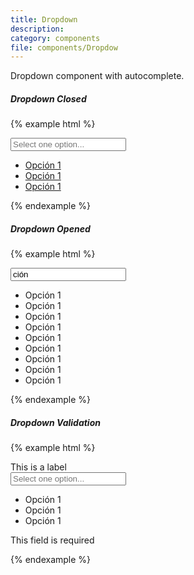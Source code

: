 ```yaml
---
title: Dropdown
description:
category: components
file: components/Dropdow
---
```


Dropdown component with autocomplete.

##### Dropdown Closed

{% example html %}
<div class='Dropdown'>
  <input type='text' class='Dropdown-search' placeholder='Select one option...' />
  <ul class='Dropdown-options'>
    <li><a href='#'>Opción 1</a></li>
    <li><a href='#'>Opción 1</a></li>
    <li><a href='#'>Opción 1</a></li>
  </ul>
</div>
{% endexample %}

##### Dropdown Opened

{% example html %}
<div class='Dropdown is-searching'>
  <input type='text' class='Dropdown-search' placeholder='Select one option...' value='ción' />
  <ul class='Dropdown-options'>
    <li class='Dropdown-option'>Op<span class='is-highlighted'>ción</span> 1</li>
    <li class='Dropdown-option'>Op<span class='is-highlighted'>ción</span> 1</li>
    <li class='Dropdown-option'>Op<span class='is-highlighted'>ción</span> 1</li>
    <li class='Dropdown-option is-active'>Op<span class='is-highlighted'>ción</span> 1</li>
    <li class='Dropdown-option'>Op<span class='is-highlighted'>ción</span> 1</li>
    <li class='Dropdown-option'>Op<span class='is-highlighted'>ción</span> 1</li>
    <li class='Dropdown-option'>Op<span class='is-highlighted'>ción</span> 1</li>
    <li class='Dropdown-option'>Op<span class='is-highlighted'>ción</span> 1</li>
    <li class='Dropdown-option'>Op<span class='is-highlighted'>ción</span> 1</li>
  </ul>
</div>
{% endexample %}

##### Dropdown Validation

{% example html %}
<div class='FormGroup has-error'>
  <label class='Label' for='drowpdown-example'>This is a label</label>
  <div class='Dropdown has-error'>
    <input id='drowdown-example' type='text' class='Dropdown-search' placeholder='Select one option...' />
    <ul class='Dropdown-options'>
      <li class='Dropdown-option'>Op<span class='is-highlighted'>ción</span> 1</li>
      <li class='Dropdown-option'>Op<span class='is-highlighted'>ción</span> 1</li>
      <li class='Dropdown-option'>Op<span class='is-highlighted'>ción</span> 1</li>
    </ul>
  </div>
  <p class='FormGroup-feedback'>This field is required</p>
</div>

{% endexample %}
